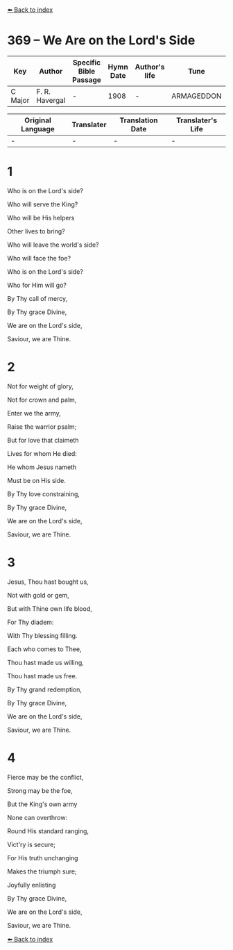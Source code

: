 [⬅️ Back to index](../README.md)

# 369 – We Are on the Lord's Side

Key | Author   | Specific Bible Passage     |Hymn Date |Author's life |Tune |Metrical Pattern   |Composer/Source
-- | --------- | ---------------------------|----------|--------------|-----|-------------------|-------------  
C Major |F. R. Havergal |- |1908 |- |ARMAGEDDON |- |-

Original Language | Translater | Translation Date   | Translater's Life  
----------------- | --------- | --------------------|-------------     
\- |- |- |-




# 1

Who is on the Lord's side?

Who will serve the King?

Who will be His helpers

Other lives to bring?

Who will leave the world's side?

Who will face the foe?

Who is on the Lord's side?

Who for Him will go?

By Thy call of mercy, 

By Thy grace Divine,

We are on the Lord's side,

Saviour, we are Thine.



# 2

Not for weight of glory,

Not for crown and palm,

Enter we the army,

Raise the warrior psalm;

But for love that claimeth

Lives for whom He died:

He whom Jesus nameth

Must be on His side.

By Thy love constraining,

By Thy grace Divine,

We are on the Lord's side,

Saviour, we are Thine.



# 3

Jesus, Thou hast bought us,

Not with gold or gem,

But with Thine own life blood,

For Thy diadem:

With Thy blessing filling.

Each who comes to Thee,

Thou hast made us willing,

Thou hast made us free.

By Thy grand redemption,

By Thy grace Divine,

We are on the Lord's side,

Saviour, we are Thine.



# 4

Fierce may be the conflict,

Strong may be the foe,

But the King's own army

None can overthrow:

Round His standard ranging,

Vict'ry is secure;

For His truth unchanging 

Makes the triumph sure;

Joyfully enlisting

By Thy grace Divine,

We are on the Lord's side,

Saviour, we are Thine.

[⬅️ Back to index](../README.md)
